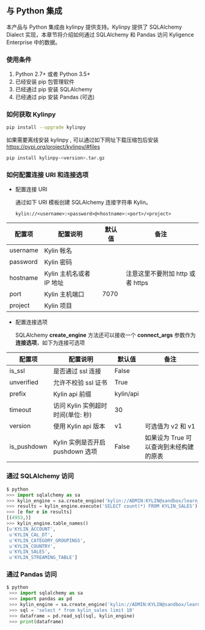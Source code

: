 ## 与 Python 集成

本产品与 Python 集成由 kylinpy 提供支持。Kylinpy 提供了 SQLAlchemy Dialect 实现，本章节将介绍如何通过 SQLAlchemy 和 Pandas 访问 Kyligence Enterprise 中的数据。

### 使用条件

1. Python 2.7+ 或者 Python 3.5+
2. 已经安装 pip 包管理软件
3. 已经通过 pip 安装 SQLAlchemy
4. 已经通过 pip 安装 Pandas (可选)

### 如何获取 Kylinpy

```sh
pip install --upgrade kylinpy
```

如果需要离线安装 kylinpy , 可以通过如下网址下载压缩包后安装
https://pypi.org/project/kylinpy/#files

```sh
pip install kylinpy-<version>.tar.gz
```

### 如何配置连接 URI 和连接选项

- 配置连接 URI

  通过如下 URI 模板创建 SQLAlchemy 连接字符串 Kylin。
  
  ```
  kylin://<username>:<password>@<hostname>:<port>/<project>
  ```
  
|配置项|配置说明|默认值|备注|
|------------|------|------|------|
|username|Kylin 帐名|||
|password|Kylin 密码|||
|hostname|Kylin 主机名或者 IP 地址||注意这里不要附加 http 或者 https|
|port|Kylin 主机端口|7070||
|project|Kylin 项目|||

- 配置连接选项

  SQLAlchemy **create_engine** 方法还可以接收一个 **connect_args** 参数作为**连接选项**，如下为连接可选项

|配置项|配置说明|默认值|备注|
|------------|------|------|------|
|is_ssl|是否通过 ssl 连接|False||
|unverified|允许不校验 ssl 证书|True||
|prefix|Kylin api 前缀|kylin/api||
|timeout|访问 Kylin 实例超时时间(单位: 秒)|30||
|version|使用 Kylin api 版本|v1|可选值为 v2 和 v1|
|is_pushdown|Kylin 实例是否开启 pushdown 选项|False|如果设为 True 可以查询到未经构建的原表|


### 通过 SQLAlchemy 访问

```python
$ python
>>> import sqlalchemy as sa
>>> kylin_engine = sa.create_engine('kylin://ADMIN:KYLIN@sandbox/learn_kylin', connect_args={'timeout': 60})
>>> results = kylin_engine.execute('SELECT count(*) FROM KYLIN_SALES')
>>> [e for e in results]
[(4953,)]
>>> kylin_engine.table_names()
[u'KYLIN_ACCOUNT',
 u'KYLIN_CAL_DT',
 u'KYLIN_CATEGORY_GROUPINGS',
 u'KYLIN_COUNTRY',
 u'KYLIN_SALES',
 u'KYLIN_STREAMING_TABLE']
```

### 通过 Pandas 访问

```python
$ python
 >>> import sqlalchemy as sa
 >>> import pandas as pd
 >>> kylin_engine = sa.create_engine('kylin://ADMIN:KYLIN@sandbox/learn_kylin', connect_args={'is_ssl': True, 'timeout': 60})
 >>> sql = 'select * from kylin_sales limit 10'
 >>> dataframe = pd.read_sql(sql, kylin_engine)
 >>> print(dataframe)
```
